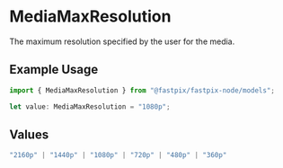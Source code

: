 # MediaMaxResolution

The maximum resolution specified by the user for the media.

## Example Usage

```typescript
import { MediaMaxResolution } from "@fastpix/fastpix-node/models";

let value: MediaMaxResolution = "1080p";
```

## Values

```typescript
"2160p" | "1440p" | "1080p" | "720p" | "480p" | "360p"
```
